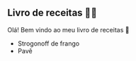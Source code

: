 ## Livro de receitas :woman_cook:

Olá! Bem vindo ao meu livro de receitas :wave:

- Strogonoff de frango
- Pavê
